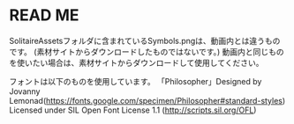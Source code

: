 # READ ME

SolitaireAssetsフォルダに含まれているSymbols.pngは、動画内とは違うものです。
(素材サイトからダウンロードしたものではないです。)
  動画内と同じものを使いたい場合は、素材サイトからダウンロードして使用してください。

フォントは以下のものを使用しています。
「Philosopher」Designed by Jovanny Lemonad(https://fonts.google.com/specimen/Philosopher#standard-styles)
Licensed under SIL Open Font License 1.1 (http://scripts.sil.org/OFL)

